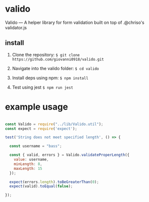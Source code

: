 # valido
Valido — A helper library for form validation built on top of .@chriso's validator.js 

## install

1. Clone the repository: `$ git clone https://github.com/giovanni0918/valido.git`  

2. Navigate into the valido folder: `$ cd valido`  

3. Install deps using npm: `$ npm install`  

4. Test using jest `$ npm run jest`  

# example usage

```javascript

const Valido = require("../lib/Valido.util");
const expect = require('expect');

test('String does not meet specified length', () => {

  const username = "bass";

  const { valid, errors } = Valido.validateProperLength({
    value: username,
    minLength: 8,
    maxLength: 15
  });

  expect(errors.length).toBeGreaterThan(0);
  expect(valid).toEqual(false);

});

```